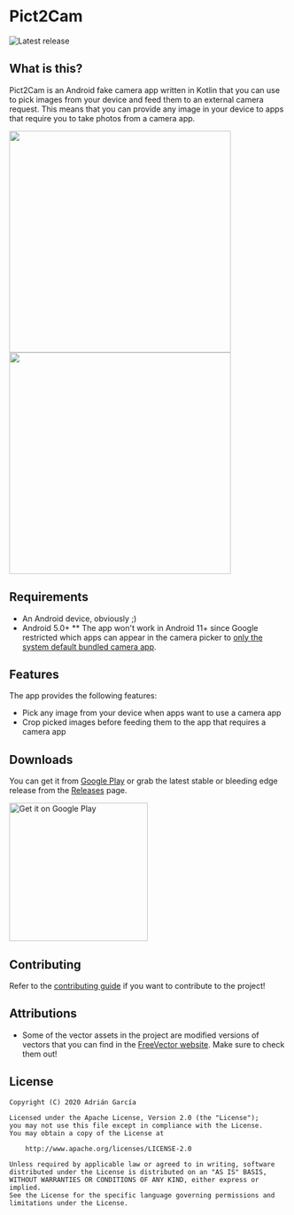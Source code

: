 # Pict2Cam
![Latest release](https://img.shields.io/github/v/release/adriangl/pict2cam)
## What is this?
Pict2Cam is an Android fake camera app written in Kotlin that you can use to pick images from your device and feed them to an external camera request.
This means that you can provide any image in your device to apps that require you to take photos from a camera app.

<img src="https://raw.githubusercontent.com/adriangl/pict2cam/master/app/src/main/play/listings/en-US/graphics/phone-screenshots/1.png" width="400px"/>        
<img src="https://raw.githubusercontent.com/adriangl/pict2cam/master/app/src/main/play/listings/en-US/graphics/phone-screenshots/4.png" width="400px"/>        

## Requirements
* An Android device, obviously ;)
* Android 5.0+
** The app won't work in Android 11+ since Google restricted which apps can appear in the camera picker to [only the system default bundled camera app][android-11-google-restrictions].

## Features
The app provides the following features:

* Pick any image from your device when apps want to use a camera app
* Crop picked images before feeding them to the app that requires a camera app

## Downloads
You can get it from [Google Play][google-play-link] or grab the latest stable or bleeding edge release from the [Releases][releases-page] page.

<a href="https://play.google.com/store/apps/details?id=com.adriangl.pict2cam"><img src="https://play.google.com/intl/en_us/badges/images/generic/en_badge_web_generic.png" alt="Get it on Google Play" width="250px"></a>

## Contributing
Refer to the [contributing guide](CONTRIBUTING.md) if you want to contribute to the project!

## Attributions
- Some of the vector assets in the project are modified versions of vectors that you can find in the [FreeVector website](https://www.freevector.com). Make sure to check them out!

## License
```
Copyright (C) 2020 Adrián García

Licensed under the Apache License, Version 2.0 (the "License");
you may not use this file except in compliance with the License.
You may obtain a copy of the License at

    http://www.apache.org/licenses/LICENSE-2.0

Unless required by applicable law or agreed to in writing, software
distributed under the License is distributed on an "AS IS" BASIS,
WITHOUT WARRANTIES OR CONDITIONS OF ANY KIND, either express or implied.
See the License for the specific language governing permissions and
limitations under the License.
```

[google-play-link]:https://play.google.com/store/apps/details?id=com.adriangl.pict2cam
[releases-page]:https://github.com/adriangl/pict2cam/releases
[android-11-google-restrictions]:https://developer.android.com/about/versions/11/behavior-changes-11#media-capture